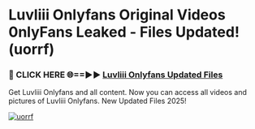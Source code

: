 # Luvliii Onlyfans Original Videos 0nlyFans Leaked - Files Updated! (uorrf)

<h3>🔴 CLICK HERE 🌐==►► <a href="https://tinyurl.com/ehrbuxhb" rel="nofollow">Luvliii Onlyfans Updated Files</a></h3>

Get Luvliii Onlyfans and all content. Now you can access all videos and pictures of Luvliii Onlyfans. New Updated Files 2025!

[![uorrf](https://i.imgur.com/lVYEuWS.gif)](https://tinyurl.com/ehrbuxhb)
